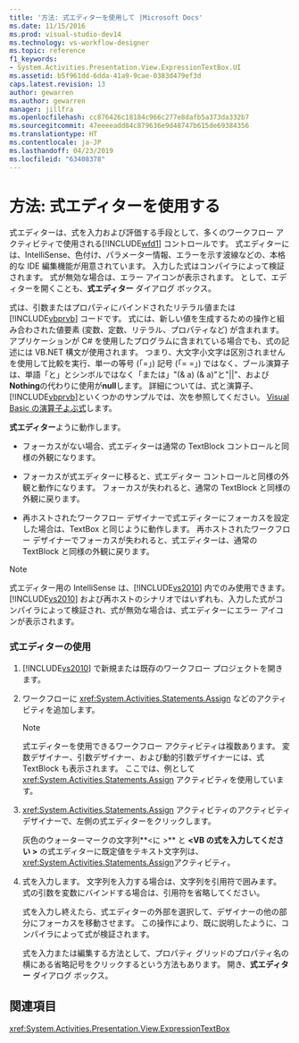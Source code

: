 ```yaml
---
title: '方法: 式エディターを使用して |Microsoft Docs'
ms.date: 11/15/2016
ms.prod: visual-studio-dev14
ms.technology: vs-workflow-designer
ms.topic: reference
f1_keywords:
- System.Activities.Presentation.View.ExpressionTextBox.UI
ms.assetid: b5f961dd-6dda-41a9-9cae-0383d479ef3d
caps.latest.revision: 13
author: gewarren
ms.author: gewarren
manager: jillfra
ms.openlocfilehash: cc876426c18184c966c277e8dafb5a373da332b7
ms.sourcegitcommit: 47eeeeadd84c879636e9d48747b615de69384356
ms.translationtype: HT
ms.contentlocale: ja-JP
ms.lasthandoff: 04/23/2019
ms.locfileid: "63408378"
---
```

# <a name="how-to-use-the-expression-editor"></a>方法: 式エディターを使用する
式エディターは、式を入力および評価する手段として、多くのワークフロー アクティビティで使用される[!INCLUDE[wfd1](../includes/wfd1-md.md)] コントロールです。 式エディターには、IntelliSense、色付け、パラメーター情報、エラーを示す波線などの、本格的な IDE 編集機能が用意されています。 入力した式はコンパイラによって検証されます。 式が無効な場合は、エラー アイコンが表示されます。 として、エディターを開くことも、**式エディター**  ダイアログ ボックス。  
  
 式は、引数またはプロパティにバインドされたリテラル値または [!INCLUDE[vbprvb](../includes/vbprvb-md.md)] コードです。 式には、新しい値を生成するための操作と組み合わされた値要素 (変数、定数、リテラル、プロパティなど) が含まれます。 アプリケーションが C# を使用したプログラムに含まれている場合でも、式の記述には VB.NET 構文が使用されます。 つまり、大文字小文字は区別されませんを使用して比較を実行、単一の等号 (「=」) 記号 (「= =」) ではなく、ブール演算子は、単語「と」とシンボルではなく「または」"(& a) (& a)"と"&#124;&#124;"、および**Nothing**の代わりに使用が**null**します。 詳細については、式と演算子、[!INCLUDE[vbprvb](../includes/vbprvb-md.md)]といくつかのサンプルでは、次を参照してください。 [Visual Basic の演算子よぶ式](http://go.microsoft.com/fwlink/?LinkId=186818)します。  
  
 **式エディター**ように動作します。  
  
- フォーカスがない場合、式エディターは通常の TextBlock コントロールと同様の外観になります。  
  
- フォーカスが式エディターに移ると、式エディター コントロールと同様の外観と動作になります。 フォーカスが失われると、通常の TextBlock と同様の外観に戻ります。  
  
- 再ホストされたワークフロー デザイナーで式エディターにフォーカスを設定した場合は、TextBox と同じように動作します。 再ホストされたワークフロー デザイナーでフォーカスが失われると、式エディターは、通常の TextBlock と同様の外観に戻ります。  
  
> [!NOTE]
> 式エディター用の IntelliSense は、[!INCLUDE[vs2010](../includes/vs2010-md.md)] 内でのみ使用できます。 [!INCLUDE[vs2010](../includes/vs2010-md.md)] および再ホストのシナリオではいずれも、入力した式がコンパイラによって検証され、式が無効な場合は、式エディターにエラー アイコンが表示されます。  
  
### <a name="using-the-expression-editor"></a>式エディターの使用  
  
1. [!INCLUDE[vs2010](../includes/vs2010-md.md)] で新規または既存のワークフロー プロジェクトを開きます。  
  
2. ワークフローに <xref:System.Activities.Statements.Assign> などのアクティビティを追加します。  
  
    > [!NOTE]
    > 式エディターを使用できるワークフロー アクティビティは複数あります。 変数デザイナー、引数デザイナー、および動的引数デザイナーには、式 TextBlock も表示されます。 ここでは、例として <xref:System.Activities.Statements.Assign> アクティビティを使用しています。  
  
3. <xref:System.Activities.Statements.Assign> アクティビティのアクティビティ デザイナーで、左側の式エディターをクリックします。  
  
     灰色のウォーターマークの文字列**\<に >** と **\<VB の式を入力してください >** の式エディターに既定値をテキスト文字列は、<xref:System.Activities.Statements.Assign>アクティビティ。  
  
4. 式を入力します。 文字列を入力する場合は、文字列を引用符で囲みます。 式の引数を変数にバインドする場合は、引用符を省略してください。  
  
     式を入力し終えたら、式エディターの外部を選択して、デザイナーの他の部分にフォーカスを移動させます。 この操作により、既に説明したように、コンパイラによって式が検証されます。  
  
     式を入力または編集する方法として、プロパティ グリッドのプロパティ名の横にある省略記号をクリックするという方法もあります。 開き、**式エディター**  ダイアログ ボックス。  
  
## <a name="see-also"></a>関連項目  
 <xref:System.Activities.Presentation.View.ExpressionTextBox>